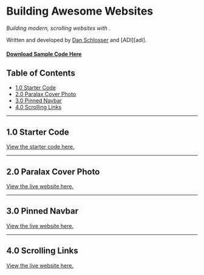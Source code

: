 <a id="top"></a>
# Building Awesome Websites

*Building modern, scrolling websites with .*

Written and developed by [Dan Schlosser](http://schlosser.io) and [ADI][adi].

#### [Download Sample Code Here](http://learn.adicu.com/websites/code.zip)

## Table of Contents

-   [1.0 Starter Code](#starter-code)
-   [2.0 Paralax Cover Photo](#cover-photo)
-   [3.0 Pinned Navbar](#pinned-navbar)
-   [4.0 Scrolling Links](#scroll-to)


------------------------------
<a id="starter-code"></a>
## 1.0 Starter Code

<a href="http://learn.adicu.com/websites/starter-code">View the starter code here.</a>


------------------------------
<a id="paralax-cover-photo"></a>
## 2.0 Paralax Cover Photo

<a href="http://learn.adicu.com/websites/cover-photo">View the live website here.</a>


------------------------------
<a id="pinned-navbar"></a>
## 3.0 Pinned Navbar

<a href="http://learn.adicu.com/websites/pinned-navbar">View the live website here.</a>


------------------------------
<a id="scroll-to"></a>
## 4.0 Scrolling Links

<a href="http://learn.adicu.com/websites/scroll-to">View the live website here.</a>

